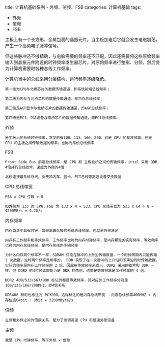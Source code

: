 title: 计算机基础系列 - 外频、倍频、FSB
categories: 计算机基础
tags: 
  - 外频
  - 倍频
  - FSB

主板上有一个长方形、金属包裹的晶振元件，当主板加电后它就会发生电磁震荡，产生一个高频电子脉冲信号。

<!--more-->

但这些脉冲还不够精确，与电脑需要的频率还不匹配，因此还需要将这些原始频率输入到晶振元件附近的时钟频率发生器芯片，对原始频率进行整形、分频，然后变为计算机需要时各种总线工作频率。

计算机当中的总线采用分层结构，运行频率逐级降低。

    第一级为CPU与北桥芯片的数据传输通道，即系统前端总线频率；

    第二级为内存与北桥芯片的数据传输通道，即内存总线频率；

    第三级是AGP显卡与北桥芯片的数据传输通道，即AGP总线频率；

    第四级是PCI、ISA设备与南桥芯片的数据传输通道，即PCI总线频率。

外频

    是主板上的系统时钟频率，常见的有100、133、166、200，也是 CPU 的基准频率，也是 CPU 和主板之间传输数据的频率，也称为系统总线频率

FSB

    Front Side Bus 前端总线频率，是 CPU 和 主板北桥之间的传输频率，intel 采用 QDR 4倍并行总线技术，速度为外频的4倍
    
    北桥连接着系统总线，负责和内存、显卡、PCI总线等高速设备交换数据

CPU 总线带宽

    FSB x CPU 位数 ÷ 8

    如外频为 133 的 CPU，FSB 为 133 x 4 = 533，CPU 总线带宽为 533 x 64 ÷ 8 = 4200MB/s = 4.2G/s

内存频率

    内存自身不具有时钟，其频率由连接的系统总线频率，也就是外频决定

    内存有工作频率和等效频率，工作频率也称为内存时钟频率，是内存颗粒的实际频率，等效频率也称为内存总线频率，是内存总线的传输频率
    
    为什么内存两个频率不一样：SDRAM 只能在脉冲的上升沿传输数据，一个时钟周期内只能传输 1 次数据，这时两个频率是相等的， DDR 实现了在一次脉冲的上升沿和下降沿同时传输数据，实际的频率是内存工作频率的 2 倍，因此用等效频率来表示，DDR2 采用的技术和 DDR 一样，但 DDR2 的4位预读取能力是 DDR 的两倍，结果是等效频率是工作频率的 4 倍。

    DDR2 400/533/667/800 标记的都是等效频率，其对应的工作频率分别是 100/133/166/200MHz，即4倍关系

    DDR400 有时也标注为 PC3200，这样标注的是内存总线带宽 ：内存总线频率400MHZ x 内存位宽64bit ÷ 8bit = 3200MByte/s

倍频

    主频和外频之间的倍数关系，是为了协调高速 CPU 和低速外部设备

主频

    就是 CPU 时钟频率，等于外频 x 倍频

